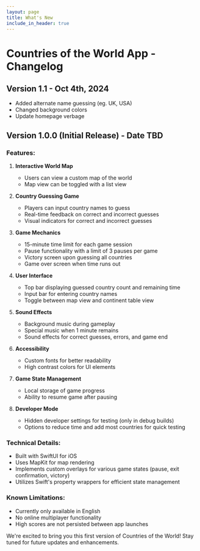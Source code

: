 ```yaml
---
layout: page
title: What's New
include_in_header: true
---
```


# Countries of the World App - Changelog

## Version 1.1 - Oct 4th, 2024
- Added alternate name guessing (eg. UK, USA)
- Changed background colors
- Update homepage verbage

## Version 1.0.0 (Initial Release) - Date TBD

### Features:

1. **Interactive World Map**
   - Users can view a custom map of the world
   - Map view can be toggled with a list view

2. **Country Guessing Game**
   - Players can input country names to guess
   - Real-time feedback on correct and incorrect guesses
   - Visual indicators for correct and incorrect guesses

3. **Game Mechanics**
   - 15-minute time limit for each game session
   - Pause functionality with a limit of 3 pauses per game
   - Victory screen upon guessing all countries
   - Game over screen when time runs out

4. **User Interface**
   - Top bar displaying guessed country count and remaining time
   - Input bar for entering country names
   - Toggle between map view and continent table view

5. **Sound Effects**
   - Background music during gameplay
   - Special music when 1 minute remains
   - Sound effects for correct guesses, errors, and game end

6. **Accessibility**
   - Custom fonts for better readability
   - High contrast colors for UI elements

7. **Game State Management**
   - Local storage of game progress
   - Ability to resume game after pausing

8. **Developer Mode**
   - Hidden developer settings for testing (only in debug builds)
   - Options to reduce time and add most countries for quick testing

### Technical Details:
- Built with SwiftUI for iOS
- Uses MapKit for map rendering
- Implements custom overlays for various game states (pause, exit confirmation, victory)
- Utilizes Swift's property wrappers for efficient state management

### Known Limitations:
- Currently only available in English
- No online multiplayer functionality
- High scores are not persisted between app launches

We're excited to bring you this first version of Countries of the World! Stay tuned for future updates and enhancements.
